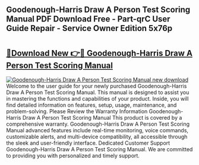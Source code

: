 ## Goodenough-Harris Draw A Person Test Scoring Manual PDF Download Free - Part-qrC User Guide Repair - Service Owner Edition 5x76p

# <h2><a href="http://bc45770.oget.top/?id=Goodenough-Harris+Draw+A+Person+Test+Scoring+Manual">🔗Download New 👉🔴 Goodenough-Harris Draw A Person Test Scoring Manual</a></h2>

[![Goodenough-Harris Draw A Person Test Scoring Manual new download](https://i.imgur.com/5g1atiW.png)](http://bc45770.oget.top/?id=Goodenough-Harris+Draw+A+Person+Test+Scoring+Manual)
Welcome to the user guide for your newly purchased Goodenough-Harris Draw A Person Test Scoring Manual. This manual is designed to assist you in mastering the functions and capabilities of your product. Inside, you will find detailed information on features, setup, usage, maintenance, and problem-solving. Please Review the Warranty Information Goodenough-Harris Draw A Person Test Scoring Manual This product is covered by a comprehensive warranty. Goodenough-Harris Draw A Person Test Scoring Manual advanced features include real-time monitoring, voice commands, customizable alerts, and multi-device compatibility, all accessible through the sleek and user-friendly interface. Dedicated Customer Support Goodenough-Harris Draw A Person Test Scoring Manual. We are committed to providing you with personalized and timely support.

